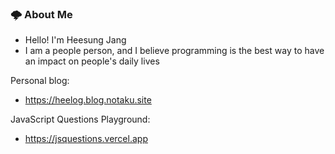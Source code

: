 






  

### 🌩 About Me 
<p>
  
- Hello! I'm Heesung Jang
- I am a people person, and I believe programming is the best way to have an impact on people's daily lives
</p>


Personal blog: 
- https://heelog.blog.notaku.site

JavaScript Questions Playground: 
- https://jsquestions.vercel.app




